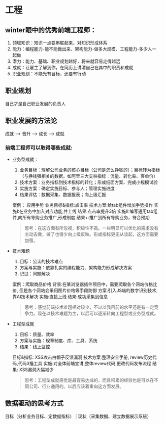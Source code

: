 # 工程

## winter眼中的优秀前端工程师：
1. 领域知识：知识一点要串联起来，对知识形成体系
2. 能力：编程能力-能不能做出来、架构能力-做多大规模、工程能力-多少人一起做
3. 潜力：能力、基础、职业规划越好，将来就容易走得越远
4. 成就：让雇主了解到你，在简历上讲清自己在其中的职责和成就
5. 职业规划：不能光有目标，还要有行动

## 职业规划
自己才是自己职业发展的负责人


## 职业发展的方法论

  成就 --> 晋升 --> 成长 --> 成就

### 前端工程师可以取得哪些成就:
+ 业务型成就：
  1. 业务目标：理解公司业务的核心目标（公司是怎么挣钱的）；目标转为指标（与挣钱强相关的数据，如阿里三大支柱指标：流量、转化率、客单价）
  2. 技术方案：业务指标到技术指标的转化；形成纸面方案、完成小规模试验
  3. 实施方案：确定实施目标、参与人；管理实施进度
  4. 结果评估：数据采集、数据报表；向上级汇报
  
  案例： 应用手势
  业务目标&指标:点击率
  技术方案:给tab组件增加手势操作
  实施I:在业务中加入对应功能,并上线
  结果:点击率提升3倍
  实施II:编写通用tab组件,向所有导购业务推广,形成制度
  结果+:推广到所有导购业务，符合预期

  > 思考：在这方面有所忽视，积极性不高。一些明显可以优化的需求没有主动去做，做了也很少向上级反映。形成指标更无从谈起，这方面需要加强。

+ 技术难题
  1. 目标：公认的技术难点
  2. 方案与实施：依靠扎实的编程能力、架构能力形成解决方案
  3. 记过：问题解决

  案例：爬取商品价格
  背景:在某浏览器插件项目中，需要爬取各个网站价格比价, 但是各个网站会采用图片价格等手段防御
  方案:引入JS端的数字识别技术,靠AI技术解决
  实施:直接上线
  结果:成功采集到信息

  > 思考：感觉前端技术难题相对较少，不过以我目前的水平还是有一定竞争力。现在以技术难题为主，以后可以逐渐转向工程型或业务型成就。

+ 工程型成就
  1. 目标：质量、效率
  2. 方案与实施：规章制度、库、工具、系统
  3. 结果：线上监控

  目标&指标: XSS攻击白帽子反馈漏洞
  技术方案:整理安全手册, review历史代码,代码3描工具
  实施:对全体前端宣讲,整体review代码,更改代码发布流程
  结果: XSS漏洞大幅减少

  > 思考：工程型成就感觉是最容易达成的，而且积累的经验也是可以在不同公司、行业通用的。以后应该着重向这方面发展。

## 数据驱动的思考方式

  目标（分析业务目标、定数据指标）
    |
  现状（采集数据、建立数据展示系统）